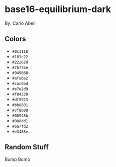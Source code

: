 # base16-equilibrium-dark

By: Carlo Abelli

## Colors

* `#0c1118`
* `#181c22`
* `#22262d`
* `#7b776e`
* `#949088`
* `#afaba2`
* `#cac6bd`
* `#e7e2d9`
* `#f04339`
* `#df5923`
* `#bb8801`
* `#7f8b00`
* `#00948b`
* `#008dd1`
* `#6a7fd2`
* `#e3488e`

## Random Stuff

Bump
Bump
